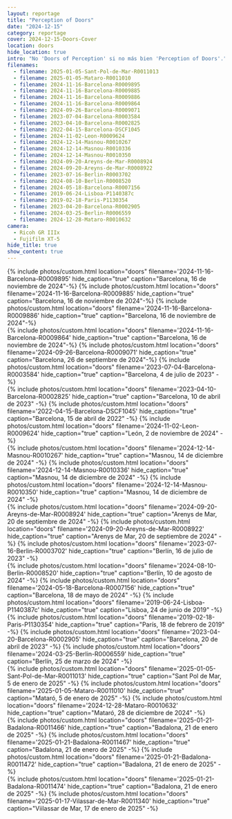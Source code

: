 ```yaml
---
layout: reportage
title: "Perception of Doors"
date: "2024-12-15"
category: reportage
cover: 2024-12-15-Doors-Cover
location: doors
hide_location: true
intro: "No 'Doors of Perception' si no más bien 'Perception of Doors'."
filenames:
  - filename: 2025-01-05-Sant-Pol-de-Mar-R0011013
  - filename: 2025-01-05-Mataro-R0011010
  - filename: 2024-11-16-Barcelona-R0009895
  - filename: 2024-11-16-Barcelona-R0009885
  - filename: 2024-11-16-Barcelona-R0009886
  - filename: 2024-11-16-Barcelona-R0009864
  - filename: 2024-09-26-Barcelona-R0009071
  - filename: 2023-07-04-Barcelona-R0003584
  - filename: 2023-04-10-Barcelona-R0002825
  - filename: 2022-04-15-Barcelona-DSCF1045
  - filename: 2024-11-02-Leon-R0009624
  - filename: 2024-12-14-Masnou-R0010267
  - filename: 2024-12-14-Masnou-R0010336
  - filename: 2024-12-14-Masnou-R0010350
  - filename: 2024-09-20-Areyns-de-Mar-R0008924
  - filename: 2024-09-20-Areyns-de-Mar-R0008922
  - filename: 2023-07-16-Berlin-R0003702
  - filename: 2024-08-10-Berlin-R0008520
  - filename: 2024-05-18-Barcelona-R0007156
  - filename: 2019-06-24-Lisboa-P1140387c
  - filename: 2019-02-18-Paris-P1130354
  - filename: 2023-04-20-Barcelona-R0002905
  - filename: 2024-03-25-Berlin-R0006559
  - filename: 2024-12-28-Mataro-R0010632
camera:
  - Ricoh GR IIIx
  - Fujifilm XT-5
hide_title: true
show_content: true
---
```


<div class="g">
<div class="h">
    {% include photos/custom.html location="doors" filename='2024-11-16-Barcelona-R0009895' hide_caption="true" caption="Barcelona, 16 de noviembre de 2024"-%}
    {% include photos/custom.html location="doors" filename='2024-11-16-Barcelona-R0009885' hide_caption="true" caption="Barcelona, 16 de noviembre de 2024"-%}
    {% include photos/custom.html location="doors" filename='2024-11-16-Barcelona-R0009886' hide_caption="true" caption="Barcelona, 16 de noviembre de 2024"-%}
</div>
<div class="h">
    {% include photos/custom.html location="doors" filename='2024-11-16-Barcelona-R0009864' hide_caption="true" caption="Barcelona, 16 de noviembre de 2024"-%}
    {% include photos/custom.html location="doors" filename='2024-09-26-Barcelona-R0009071' hide_caption="true" caption="Barcelona, 26 de septiembre de 2024"-%}
    {% include photos/custom.html location="doors" filename='2023-07-04-Barcelona-R0003584' hide_caption="true" caption="Barcelona, 4 de julio de 2023" -%}
</div>
<div class="h">
    {% include photos/custom.html location="doors" filename='2023-04-10-Barcelona-R0002825' hide_caption="true" caption="Barcelona, 10 de abril de 2023" -%}
    {% include photos/custom.html location="doors" filename='2022-04-15-Barcelona-DSCF1045' hide_caption="true" caption="Barcelona, 15 de abril de 2022" -%}
    {% include photos/custom.html location="doors" filename='2024-11-02-Leon-R0009624' hide_caption="true" caption="León, 2 de noviembre de 2024" -%}
</div>
<div class="h">
    {% include photos/custom.html location="doors" filename='2024-12-14-Masnou-R0010267' hide_caption="true" caption="Masnou, 14 de diciembre de 2024" -%}
    {% include photos/custom.html location="doors" filename='2024-12-14-Masnou-R0010336' hide_caption="true" caption="Masnou, 14 de diciembre de 2024" -%}
    {% include photos/custom.html location="doors" filename='2024-12-14-Masnou-R0010350' hide_caption="true" caption="Masnou, 14 de diciembre de 2024" -%}
</div>
<div class="h">
    {% include photos/custom.html location="doors" filename='2024-09-20-Areyns-de-Mar-R0008924' hide_caption="true" caption="Arenys de Mar, 20 de septiembre de 2024" -%}
    {% include photos/custom.html location="doors" filename='2024-09-20-Areyns-de-Mar-R0008922' hide_caption="true" caption="Arenys de Mar, 20 de septiembre de 2024" -%}
    {% include photos/custom.html location="doors" filename='2023-07-16-Berlin-R0003702' hide_caption="true" caption="Berlín, 16 de julio de 2023" -%}
</div>
<div class="h">
    {% include photos/custom.html location="doors" filename='2024-08-10-Berlin-R0008520' hide_caption="true" caption="Berlín, 10 de agosto de 2024" -%}
    {% include photos/custom.html location="doors" filename='2024-05-18-Barcelona-R0007156' hide_caption="true" caption="Barcelona, 18 de mayo de 2024" -%}
    {% include photos/custom.html location="doors" filename='2019-06-24-Lisboa-P1140387c' hide_caption="true" caption="Lisboa, 24 de junio de 2019" -%}
</div>

<div class="h">
    {% include photos/custom.html location="doors" filename='2019-02-18-Paris-P1130354' hide_caption="true" caption="París, 18 de febrero de 2019" -%}
    {% include photos/custom.html location="doors" filename='2023-04-20-Barcelona-R0002905' hide_caption="true" caption="Barcelona, 20 de abril de 2023" -%}
    {% include photos/custom.html location="doors" filename='2024-03-25-Berlin-R0006559' hide_caption="true" caption="Berlín, 25 de marzo de 2024" -%}
</div>

<div class="h">
    {% include photos/custom.html location="doors" filename='2025-01-05-Sant-Pol-de-Mar-R0011013' hide_caption="true" caption="Sant Pol de Mar, 5 de enero de 2025" -%}
    {% include photos/custom.html location="doors" filename='2025-01-05-Mataro-R0011010' hide_caption="true" caption="Mataró, 5 de enero de 2025" -%}
    {% include photos/custom.html location="doors" filename='2024-12-28-Mataro-R0010632' hide_caption="true" caption="Mataró, 28 de diciembre de 2024" -%}
</div>

<div class="h">
    {% include photos/custom.html location="doors" filename='2025-01-21-Badalona-R0011466' hide_caption="true" caption="Badalona, 21 de enero de 2025" -%}
    {% include photos/custom.html location="doors" filename='2025-01-21-Badalona-R0011467' hide_caption="true" caption="Badalona, 21 de enero de 2025" -%}
    {% include photos/custom.html location="doors" filename='2025-01-21-Badalona-R0011472' hide_caption="true" caption="Badalona, 21 de enero de 2025" -%}
</div>

<div class="h has-two">
    {% include photos/custom.html location="doors" filename='2025-01-21-Badalona-R0011474' hide_caption="true" caption="Badalona, 21 de enero de 2025" -%}
    {% include photos/custom.html location="doors" filename='2025-01-17-Vilassar-de-Mar-R0011340' hide_caption="true" caption="Viilassar de Mar, 17 de enero de 2025" -%}
</div>

</div>
